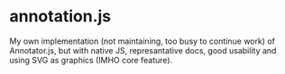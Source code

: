 # annotation.js
My own implementation (not maintaining, too busy to continue work) of Annotator.js,
but with native JS, represantative docs, good usability and using SVG as graphics (IMHO core feature).
